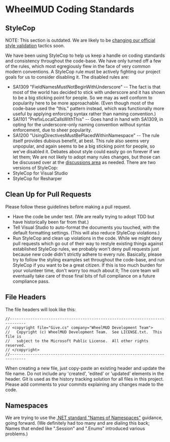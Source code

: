 # WheelMUD Coding Standards

## StyleCop
NOTE: This section is outdated. We are likely to be [changing our official style validation](https://github.com/DavidRieman/WheelMUD/issues/24) tactics soon.

We have been using StyleCop to help us keep a handle on coding standards and consistency throughout the code-base.
We have only turned off a few of the rules, which most egregiously flew in the face of very common modern conventions. A StyleCop rule must be actively fighting our project goals for us to consider disabling it.
The disabled rules are:
* SA1309 "FieldNamesMustNotBeginWithUnderscore" -- The fact is that most of the world has decided to stick with underscore and it has shown to be a big sticking point for people. So we may as well conform to popularity here to be more approachable. (Even though most of the code-base used the "this." pattern instead, which was functionally more useful by applying enforcing syntax rather than naming convention.)
* SA1101 "PrefixLocalCallsWithThis" -- Goes hand in hand with SA1309, in opting for the underscore-only naming convention without syntax enforcement, due to sheer popularity.
* SA1200 "UsingDirectivesMustBePlacedWithinNamespace" -- The rule itself provides dubious benefit, at best. This rule also seems very unpopular, and again seems to be a big sticking point for people, so we've disabled it.
Debates about style could easily go on forever if we let them; We are not likely to adopt many rules changes, but those can be discussed over at the [discussions area](https://github.com/DavidRieman/WheelMUD/discussions) as needed.
There are two versions of StyleCop:
* StyleCop for Visual Studio
* StyleCop for Resharper

## Clean Up for Pull Requests
Please follow these guidelines before making a pull request.
* Have the code be under test. (We are really trying to adopt TDD but have historically been far from that.)
* Tell Visual Studio to auto-format the documents you touched, with the default formatting settings. (This will also reduce StyleCop violations.)
* Run StyleCop and clean up violations in the code.
While we might deny pull requests which go out of their way to restyle existing things against established StyleCop rules, we probably won't deny pull requests just because new code didn't strictly adhere to every rule.
Basically, please try to follow the styling examples set throughout the code-base, and run StyleCop if you want to be a great citizen.
If this is too much burden for your volunteer time, don't worry too much about it; The core team will eventually take care of those final bits of full compliance on a future compliance pass.

## File Headers
The file headers will look like this:
```
//-----------------------------------------------------------------------------
// <copyright file="Give.cs" company="WheelMUD Development Team">
//   Copyright (c) WheelMUD Development Team.  See LICENSE.txt.  This file is 
//   subject to the Microsoft Public License.  All other rights reserved.
// </copyright>
//-----------------------------------------------------------------------------
```
When creating a new file, just copy-paste an existing header and update the file name.
Do not include any 'created', 'edited' or 'updated' elements in the header. Git is used as the history tracking solution for all files in this project. Please add comments to your commits explaining any changes made to the code.

## Namespaces
We are trying to use the [.NET standard "Names of Namespaces"](http://docs.microsoft.com/en-us/dotnet/standard/design-guidelines/names-of-namespaces) guidance, going forward.
(We definitely had too many and are dialing this back; Names that ended like ".Session" and ".Enums" introduced various problems.)
